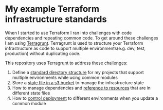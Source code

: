 # My example Terraform infrastructure standards

When I started to use Terraform I ran into challenges with code dependencies and repeating common code.  To get around these challenges I am using [Terragrunt](https://terragrunt.gruntwork.io/).  Terragrunt is used to structure your Terraform infrastructure as code to support multiple environments(e.g. dev, test, production) without duplicating code.

This repository uses Terragrunt to address these challenges:

1. Define a [standard directory structure](project-structure.md) for my projects that support multiple environments while using common modules
2. Store a [state file in a s3 bucket](state-file.md) to manage the infrastructure state
3. How to manage dependencies and [reference to resources](resource-lookup.md) that are in different state files
4. How to [control deployment](control-deployment.md) to different environments when you update a common module









